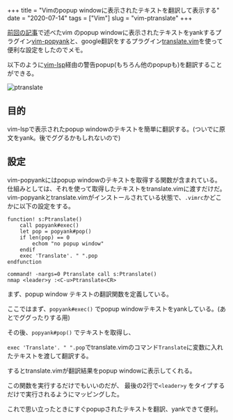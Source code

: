 +++
title = "Vimのpopup windowに表示されたテキストを翻訳して表示する"
date = "2020-07-14"
tags = ["Vim"]
slug = "vim-ptranslate"
+++

[前回の記事](http://localhost:1313/posts/2020/07/vim%E3%81%AEpopup-window%E3%81%AB%E8%A1%A8%E7%A4%BA%E3%81%95%E3%82%8C%E3%81%9F%E3%83%86%E3%82%AD%E3%82%B9%E3%83%88%E3%82%92yank%E3%81%99%E3%82%8B%E3%83%97%E3%83%A9%E3%82%B0%E3%82%A4%E3%83%B3vim-popyank/)で述べたvim のpopup windowに表示されたテキストをyankするプラグイン[vim-popyank](https://github.com/biosugar0/vim-popyank)と、google翻訳をするプラグイン[translate.vim](https://github.com/skanehira/translate.vim)を使って便利な設定をしたのでメモ。

以下のように[vim-lsp](https://github.com/prabirshrestha/vim-lsp)経由の警告popup(もちろん他のpopupも)を翻訳することができる。

![ptranslate](/images/ptranslate.gif)


## 目的

vim-lspで表示されたpopup windowのテキストを簡単に翻訳する。(ついでに原文をyank。後でググるかもしれないので)

## 設定

vim-popyankにはpopup windowのテキストを取得する関数が含まれている。
仕組みとしては、それを使って取得したテキストをtranslate.vimに渡すだけだ。
vim-popyankとtranslate.vimがインストールされている状態で、`.vimrc`かどこかに以下の設定をする。

```vim
function! s:Ptranslate()
    call popyank#exec()
    let pop = popyank#pop()
    if len(pop) == 0
        echom "no popup window"
    endif
    exec 'Translate'. " ".pop
endfunction

command! -nargs=0 Ptranslate call s:Ptranslate()
nmap <leader>y :<C-u>Ptranslate<CR>
```

まず、popup window テキストの翻訳関数を定義している。

ここではまず、`popyank#exec()` でpopup windowテキストをyankしている。(あとでググったりする用)


その後、`popyank#pop()` でテキストを取得し、

`exec 'Translate'. " ".pop`でtranslate.vimのコマンド`Translate`に変数に入れたテキストを渡して翻訳する。

するとtranslate.vimが翻訳結果をpopup windowに表示してくれる。

この関数を実行するだけでもいいのだが、
最後の2行で`<leader>y` をタイプするだけで実行されるようにマッピングした。


これで思い立ったときにすぐpopupされたテキストを翻訳、yankできて便利。
